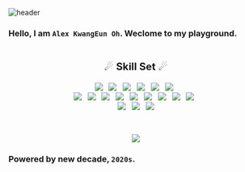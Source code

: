 ![header](https://capsule-render.vercel.app/api?type=wave&color=gradient&height=300&section=header&text=Alex%20KwangEun%20OH&fontSize=70&fontColor=&rotate=0&animation=twinkling)

### Hello, I am **`Alex KwangEun Oh`**. Weclome to my playground.

<p align="center" style="font-size: 20px;">
<br/>
☄ <b>Skill Set</b> ☄
</p>
<p align="center">
    <img src="https://img.shields.io/badge/C++-00599C?style=flat-square&logo=C%2B%2B&logoColor=white"/>&nbsp;&nbsp;
    <img src="https://img.shields.io/badge/C%23-239120?style=flat-square&logo=C%20Sharp&logoColor=white"/>&nbsp;&nbsp;
    <img src="https://img.shields.io/badge/Java-007396?style=flat-square&logo=Java&logoColor=white"/>&nbsp;&nbsp;
    <img src="https://img.shields.io/badge/JavaScript-F7DF1E?style=flat-square&logo=JavaScript&logoColor=black"/>&nbsp;&nbsp;
    <img src="https://img.shields.io/badge/PHP-777BB4?style=flat-square&logo=PHP&logoColor=white"/>&nbsp;&nbsp;
    <img src="https://img.shields.io/badge/TypeScript-3178C6?style=flat-square&logo=TypeScript&logoColor=white"/>&nbsp;&nbsp;
    <br/>
    <img src="https://img.shields.io/badge/HTML5-E34F26?style=flat-square&logo=HTML5&logoColor=white"/>&nbsp;&nbsp;
    <img src="https://img.shields.io/badge/CSS3-1572B6?style=flat-square&logo=CSS3&logoColor=white"/>&nbsp;&nbsp;
    <img src="https://img.shields.io/badge/Vue.js-4FC08D?style=flat-square&logo=Vue.js&logoColor=white"/>&nbsp;&nbsp;
    <img src="https://img.shields.io/badge/Vuetify-1867C0?style=flat-square&logo=Vuetify&logoColor=white"/>&nbsp;&nbsp;
    <img src="https://img.shields.io/badge/jQuery-0769AD?style=flat-square&logo=jQuery&logoColor=white"/>&nbsp;&nbsp;
    <img src="https://img.shields.io/badge/Node.js-339933?style=flat-square&logo=Node.js&logoColor=white"/>&nbsp;&nbsp;
    <img src="https://img.shields.io/badge/Express-000000?style=flat-square&logo=Express&logoColor=white"/>&nbsp;&nbsp;
    <img src="https://img.shields.io/badge/Laravel-FF2D20?style=flat-square&logo=Laravel&logoColor=white"/>&nbsp;&nbsp;
    <img src="https://img.shields.io/badge/CodeIgniter-EF4223?style=flat-square&logo=CodeIgniter&logoColor=white"/>&nbsp;&nbsp;
    <br/>
    <img src="https://img.shields.io/badge/MySQL-4479A1?style=flat-square&logo=MySQL&logoColor=white"/>&nbsp;&nbsp;
    <img src="https://img.shields.io/badge/MS SQL Server-CC2927?style=flat-square&logo=Microsoft%20SQL%20Server&logoColor=white"/>&nbsp;&nbsp;
    <img src="https://img.shields.io/badge/MongoDB-47A248?style=flat-square&logo=MongoDB&logoColor=white"/>
</p>
<br/>

<p align="center">
  <a href="https://github.com/anuraghazra/github-readme-stats">
    <img src="https://github-readme-stats.vercel.app/api?username=kko2017&hide=stars,contribs&count_private=true&show_icons=true&theme=tokyonight"/>
  </a>
</p>


### Powered by new decade, `2020s`.

<!--
**kko2017/kko2017** is a ✨ _special_ ✨ repository because its `README.md` (this file) appears on your GitHub profile.

Here are some ideas to get you started:

- 🔭 I’m currently working on ...
- 🌱 I’m currently learning ...
- 👯 I’m looking to collaborate on ...
- 🤔 I’m looking for help with ...
- 💬 Ask me about ...
- 📫 How to reach me: ...
- 😄 Pronouns: ...
- ⚡ Fun fact: ...
-->

